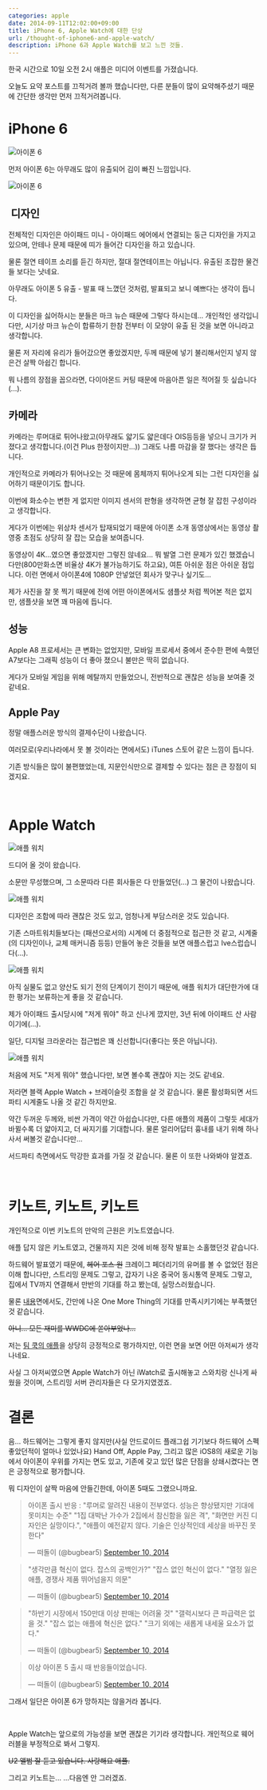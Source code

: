 ```yaml
---
categories: apple
date: 2014-09-11T12:02:00+09:00
title: iPhone 6, Apple Watch에 대한 단상
url: /thought-of-iphone6-and-apple-watch/
description: iPhone 6과 Apple Watch를 보고 느낀 것들.
---
```


한국 시간으로 10일 오전 2시 애플은 미디어 이벤트를 가졌습니다.

오늘도 요약 포스트를 끄적거려 볼까 했습니다만, 다른 분들이 많이 요약해주셨기 때문에 간단한 생각만 먼저 끄적거려봅니다.

# iPhone 6

![아이폰 6](01.jpg)

먼저 아이폰 6는 아무래도 많이 유출되어 김이 빠진 느낌입니다.

![아이폰 6](02.jpg)

##  디자인

전체적인 디자인은 아이패드 미니 - 아이패드 에어에서 연결되는 둥근 디자인을 가지고 있으며, 안테나 문제 때문에 띠가 들어간 디자인을 하고 있습니다.

물론 절연 테이프 소리를 듣긴 하지만, 절대 절연테이프는 아닙니다. 유출된 조잡한 물건들 보다는 낫네요.

아무래도 아이폰 5 유출 - 발표 때 느꼈던 것처럼, 발표되고 보니 예쁘다는 생각이 듭니다.

이 디자인을 싫어하시는 분들은 마크 뉴슨 때문에 그렇다 하시는데... 개인적인 생각입니다만, 시기상 마크 뉴슨이 합류하기 한참 전부터 이 모양이 유출 된 것을 보면 아니라고 생각합니다.

물론 저 자리에 유리가 들어갔으면 좋았겠지만, 두께 때문에 넣기 불리해서인지 넣지 않은건 살짝 아쉽긴 합니다.

뭐 나름의 장점을 꼽으라면, 다이아몬드 커팅 때문에 마음아픈 일은 적어질 듯 싶습니다(...).

## 카메라

카메라는 루머대로 튀어나왔고(아무래도 얇기도 얇은데다 OIS등등을 넣으니 크기가 커졌다고 생각합니다.(이건 Plus 한정이지만...)) 그래도 나름 마감을 잘 했다는 생각은 듭니다.

개인적으로 카메라가 튀어나오는 것 때문에 몸체까지 튀어나오게 되는 그런 디자인을 싫어하기 때문이기도 합니다.

이번에 화소수는 변한 게 없지만 이미지 센서의 판형을 생각하면 균형 잘 잡힌 구성이라고 생각합니다.

게다가 이번에는 위상차 센서가 탑재되었기 때문에 아이폰 소개 동영상에서는 동영상 촬영중 초점도 상당히 잘 잡는 모습을 보여줍니다.

동영상이 4K...였으면 좋았겠지만 그렇진 않네요... 뭐 발열 그런 문제가 있긴 했겠습니다만(800만화소면 비율상 4K가 불가능하기도 하고요), 여튼 아쉬운 점은 아쉬운 점입니다. 이런 면에서 아이폰4에 1080P 안넣었던 회사가 맞구나 싶기도...

제가 사진을 잘 못 찍기 때문에 전에 어떤 아이폰에서도 샘플샷 처럼 찍어본 적은 없지만, 샘플샷을 보면 꽤 마음에 듭니다.

## 성능

Apple A8 프로세서는 큰 변화는 없었지만, 모바일 프로세서 중에서 준수한 편에 속했던 A7보다는 그래픽 성능이 더 좋아 졌으니 불만은 딱히 없습니다.

게다가 모바일 게임을 위해 메탈까지 만들었으니, 전반적으로 괜찮은 성능을 보여줄 것 같네요.

## Apple Pay

정말 애플스러운 방식의 결제수단이 나왔습니다.

여러모로(우리나라에서 못 볼 것이라는 면에서도) iTunes 스토어 같은 느낌이 듭니다.

기존 방식들은 많이 불편했었는데, 지문인식만으로 결제할 수 있다는 점은 큰 장점이 되겠지요.

&nbsp;

# Apple Watch

![애플 워치](03.jpg)

드디어 올 것이 왔습니다.

소문만 무성했으며, 그 소문따라 다른 회사들은 다 만들었던(...) 그 물건이 나왔습니다.

![애플 워치](04.jpg)

디자인은 조합에 따라 괜찮은 것도 있고, 엄청나게 부담스러운 것도 있습니다.

기존 스마트워치들보다는 (패션으로서의) 시계에 더 중점적으로 접근한 것 같고, 시계줄(의 디자인이나, 교체 매커니즘 등등) 만들어 놓은 것들을 보면 애플스럽고 Ive스럽습니다(...).

![애플 워치](05.jpg)

아직 실물도 없고 양산도 되기 전의 단계이기 전이기 때문에, 애플 워치가 대단한가에 대한 평가는 보류하는게 좋을 것 같습니다.

제가 아이패드 출시당시에 "저게 뭐야" 하고 신나게 깠지만, 3년 뒤에 아이패드 산 사람이기에(...).

일단, 디지털 크라운라는 접근법은 꽤 신선합니다(좋다는 뜻은 아닙니다).

![애플 워치](06.jpg)

처음에 저도 "저게 뭐야" 했습니다만, 보면 볼수록 괜찮아 지는 것도 같네요.

저라면 블랙 Apple Watch + 브레이슬릿 조합을 살 것 같습니다. 물론 활성화되면 서드파티 시계줄도 나올 것 같긴 하지만요.

약간 두꺼운 두께와, 비싼 가격이 약간 아쉽습니다만, 다른 애플의 제품이 그렇듯 세대가 바뀔수록 더 얇아지고, 더 싸지기를 기대합니다. 물론 얼리어답터 흉내를 내기 위해 하나 사서 써볼것 같습니다만...

서드파티 측면에서도 막강한 효과를 가질 것 같습니다. 물론 이 또한 나와봐야 알겠죠.

&nbsp;

# 키노트, 키노트, 키노트

개인적으로 이번 키노트의 만악의 근원은 키노트였습니다.

애플 답지 않은 키노트였고, 건물까지 지은 것에 비해 정작 발표는 소홀했던것 같습니다.

하드웨어 발표였기 때문에, ~~헤어 포스 원~~ 크레이그 페더리기의 유머를 볼 수 없었던 점은 이해 합니다만, 스트리밍 문제도 그렇고, 갑자기 나온 중국어 동시통역 문제도 그렇고, 집에서 TV까지 연결해서 만반의 기대를 하고 봤는데, 실망스러웠습니다.

물론 [내용](http://yoonjiman.net/2014/09/11/apple-watch-and-disastrous-keynote/)면에서도, 간만에 나온 One More Thing의 기대를 만족시키기에는 부족했던것 같습니다.

~~아니... 모든 재미를 WWDC에 쏟아부었나...~~

저는 [팀 쿡의 애플](http://yoonjiman.net/2014/09/10/its-tim-cooks-apple-now/)을 상당히 긍정적으로 평가하지만, 이런 면을 보면 어떤 아저씨가 생각나네요.

사실 그 아저씨였으면 Apple Watch가 아닌 iWatch로 출시해놓고 스와치랑 신나게 싸웠을 것이며, 스트리밍 서버 관리자들은 다 모가지였겠죠.

# 결론

음... 하드웨어는 그렇게 좋지 않지만(사실 안드로이드 플래그쉽 기기보다 하드웨어 스펙 좋았던적이 얼마나 있었나요) Hand Off, Apple Pay, 그리고 많은 iOS8의 새로운 기능에서 아이폰이 우위를 가지는 면도 있고, 기존에 갖고 있던 많은 단점을 상쇄시켰다는 면은 긍정적으로 평가합니다.

뭐 디자인이 살짝 마음에 안들긴한데, 아이폰 5때도 그랬으니까요.

<blockquote class="twitter-tweet"><p lang="ko" dir="ltr">아이폰 출시 반응 : &quot;루머로 알려진 내용이 전부였다. 성능은 향상됐지만 기대에 못미치는 수준&quot; &quot;1집 대박난 가수가 2집에서 참신함을 잃은 격&quot;, &quot;화면만 커진 디자인은 실망이다.&quot;, &quot;애플이 예전같지 않다. 기술은 인상적인데 세상을 바꾸진 못한다&quot;</p>&mdash; 떠돌이 (@bugbear5) <a href="https://twitter.com/bugbear5/status/509631733705080832?ref_src=twsrc%5Etfw">September 10, 2014</a></blockquote>

<blockquote class="twitter-tweet"><p lang="ko" dir="ltr">&quot;생각만큼 혁신이 없다. 잡스의 공백인가?&quot; &quot;잡스 없인 혁신이 없다.&quot; &quot;열정 잃은 애플, 경쟁사 제품 뛰어넘을지 의문&quot;</p>&mdash; 떠돌이 (@bugbear5) <a href="https://twitter.com/bugbear5/status/509632279681847296?ref_src=twsrc%5Etfw">September 10, 2014</a></blockquote>

<blockquote class="twitter-tweet"><p lang="ko" dir="ltr">&quot;하반기 시장에서 150만대 이상 판매는 어려울 것&quot; &quot;갤럭시보다 큰 파급력은 없을 것.&quot; &quot;잡스 없는 애플에 혁신은 없다.&quot; &quot;크기 외에는 새롭게 내세울 요소가 없다.&quot;</p>&mdash; 떠돌이 (@bugbear5) <a href="https://twitter.com/bugbear5/status/509633234175410176?ref_src=twsrc%5Etfw">September 10, 2014</a></blockquote>

<blockquote class="twitter-tweet"><p lang="ko" dir="ltr">이상 아이폰 5 출시 때 반응들이었습니다.</p>&mdash; 떠돌이 (@bugbear5) <a href="https://twitter.com/bugbear5/status/509633313401614336?ref_src=twsrc%5Etfw">September 10, 2014</a></blockquote>

그래서 일단은 아이폰 6가 망하지는 않을거라 봅니다.

&nbsp;

Apple Watch는 앞으로의 가능성을 보면 괜찮은 기기라 생각합니다. 개인적으로 웨어러블을 부정적으로 봐서 그렇지.

~~U2 앨범 잘 듣고 있습니다. 사랑해요 애플.~~

그리고 키노트는... ...다음엔 안 그러겠죠.
